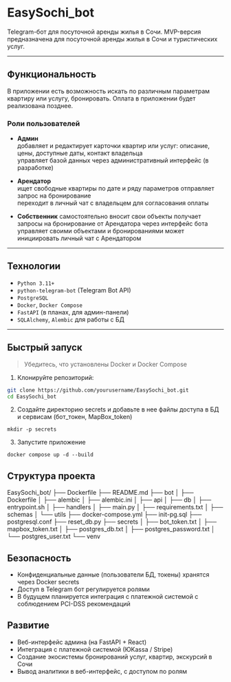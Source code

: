 #  EasySochi_bot

Telegram-бот для посуточной аренды жилья в Сочи. MVP-версия предназначена для посуточной аренды жилья в Сочи и туристических услуг.


---

##  Функциональность
В приложении есть возможность искать по различным параметрам квартиру или услугу,
бронировать. Оплата в приложении будет реализована позднее.
###  Роли пользователей

- **Админ**  
   добавляет и редактирует карточки квартир или услуг: описание, цены, доступные даты, контакт владельца  
   управляет базой данных через административный интерфейс (в разработке)

- **Арендатор**  
   ищет свободные квартиры по дате и ряду параметров
   отправляет запрос на бронирование  
   переходит в личный чат с владельцем для согласования оплаты

- **Собственник** 
   самостоятельно вносит свои объекты
   получает запросы на бронирование от Арендатора
   через интерфейс бота управляет своими объектами и бронированиями
   может инициировать личный чат с Арендатором

---

##  Технологии

- `Python 3.11+`
- `python-telegram-bot` (Telegram Bot API)
- `PostgreSQL`
- `Docker`, `Docker Compose`
- `FastAPI` (в планах, для админ-панели)
- `SQLAlchemy`, `Alembic` для работы с БД


---

##  Быстрый запуск

> Убедитесь, что установлены Docker и Docker Compose

1. Клонируйте репозиторий:
```bash
git clone https://github.com/yourusername/EasySochi_bot.git
cd EasySochi_bot
```
2. Создайте директорию secrets и добавьте в нее файлы доступа в БД и сервисам (бот_токен, MapBox_token)
```
mkdir -p secrets

```
3. Запустите приложение

```
docker compose up -d --build
```

## Структура проекта


EasySochi_bot/
├── Dockerfile
├── README.md
├── bot
│   ├── Dockerfile
│   ├── alembic
│   ├── alembic.ini
│   ├── api
│   ├── db
│   ├── entrypoint.sh
│   ├── handlers
│   ├── main.py
│   ├── requirements.txt
│   ├── schemas
│   └── utils
├── docker-compose.yml
├── init-pg.sql
├── postgresql.conf
├── reset_db.py
├── secrets
│   ├── bot_token.txt
│   ├── mapbox_token.txt
│   ├── postgres_db.txt
│   ├── postgres_password.txt
│   └── postgres_user.txt
└── venv


## Безопасность
 * Конфиденциальные данные (пользователи БД, токены) хранятся через Docker secrets
 * Доступ в Telegram бот регулируется ролями
 * В будущем планируется интеграция с платежной системой с соблюдением PCI-DSS рекомендаций

## Развитие

 * Веб-интерфейс админа (на FastAPI + React)
 * Интеграция с платежной системой (ЮKassa / Stripe) 
 * Создание экосистемы бронирований услуг, квартир, экскурсий в Сочи
 * Вывод аналитики в веб-интерфейс, с доступом по ролям
